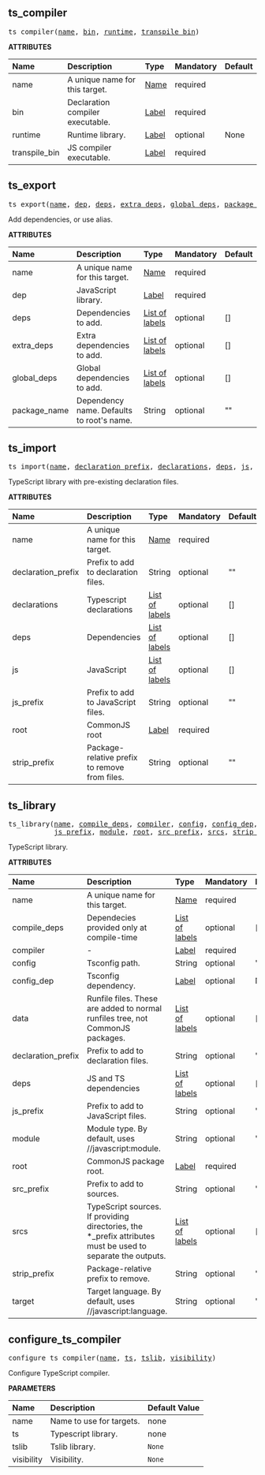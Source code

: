 <!-- Generated with Stardoc: http://skydoc.bazel.build -->

<a id="#ts_compiler"></a>

## ts_compiler

<pre>
ts_compiler(<a href="#ts_compiler-name">name</a>, <a href="#ts_compiler-bin">bin</a>, <a href="#ts_compiler-runtime">runtime</a>, <a href="#ts_compiler-transpile_bin">transpile_bin</a>)
</pre>

**ATTRIBUTES**

| Name                                                | Description                      | Type                                                               | Mandatory | Default |
| :-------------------------------------------------- | :------------------------------- | :----------------------------------------------------------------- | :-------- | :------ |
| <a id="ts_compiler-name"></a>name                   | A unique name for this target.   | <a href="https://bazel.build/docs/build-ref.html#name">Name</a>    | required  |         |
| <a id="ts_compiler-bin"></a>bin                     | Declaration compiler executable. | <a href="https://bazel.build/docs/build-ref.html#labels">Label</a> | required  |         |
| <a id="ts_compiler-runtime"></a>runtime             | Runtime library.                 | <a href="https://bazel.build/docs/build-ref.html#labels">Label</a> | optional  | None    |
| <a id="ts_compiler-transpile_bin"></a>transpile_bin | JS compiler executable.          | <a href="https://bazel.build/docs/build-ref.html#labels">Label</a> | required  |         |

<a id="#ts_export"></a>

## ts_export

<pre>
ts_export(<a href="#ts_export-name">name</a>, <a href="#ts_export-dep">dep</a>, <a href="#ts_export-deps">deps</a>, <a href="#ts_export-extra_deps">extra_deps</a>, <a href="#ts_export-global_deps">global_deps</a>, <a href="#ts_export-package_name">package_name</a>)
</pre>

Add dependencies, or use alias.

**ATTRIBUTES**

| Name                                            | Description                               | Type                                                                        | Mandatory | Default |
| :---------------------------------------------- | :---------------------------------------- | :-------------------------------------------------------------------------- | :-------- | :------ |
| <a id="ts_export-name"></a>name                 | A unique name for this target.            | <a href="https://bazel.build/docs/build-ref.html#name">Name</a>             | required  |         |
| <a id="ts_export-dep"></a>dep                   | JavaScript library.                       | <a href="https://bazel.build/docs/build-ref.html#labels">Label</a>          | required  |         |
| <a id="ts_export-deps"></a>deps                 | Dependencies to add.                      | <a href="https://bazel.build/docs/build-ref.html#labels">List of labels</a> | optional  | []      |
| <a id="ts_export-extra_deps"></a>extra_deps     | Extra dependencies to add.                | <a href="https://bazel.build/docs/build-ref.html#labels">List of labels</a> | optional  | []      |
| <a id="ts_export-global_deps"></a>global_deps   | Global dependencies to add.               | <a href="https://bazel.build/docs/build-ref.html#labels">List of labels</a> | optional  | []      |
| <a id="ts_export-package_name"></a>package_name | Dependency name. Defaults to root's name. | String                                                                      | optional  | ""      |

<a id="#ts_import"></a>

## ts_import

<pre>
ts_import(<a href="#ts_import-name">name</a>, <a href="#ts_import-declaration_prefix">declaration_prefix</a>, <a href="#ts_import-declarations">declarations</a>, <a href="#ts_import-deps">deps</a>, <a href="#ts_import-js">js</a>, <a href="#ts_import-js_prefix">js_prefix</a>, <a href="#ts_import-root">root</a>, <a href="#ts_import-strip_prefix">strip_prefix</a>)
</pre>

TypeScript library with pre-existing declaration files.

**ATTRIBUTES**

| Name                                                        | Description                                   | Type                                                                        | Mandatory | Default |
| :---------------------------------------------------------- | :-------------------------------------------- | :-------------------------------------------------------------------------- | :-------- | :------ |
| <a id="ts_import-name"></a>name                             | A unique name for this target.                | <a href="https://bazel.build/docs/build-ref.html#name">Name</a>             | required  |         |
| <a id="ts_import-declaration_prefix"></a>declaration_prefix | Prefix to add to declaration files.           | String                                                                      | optional  | ""      |
| <a id="ts_import-declarations"></a>declarations             | Typescript declarations                       | <a href="https://bazel.build/docs/build-ref.html#labels">List of labels</a> | optional  | []      |
| <a id="ts_import-deps"></a>deps                             | Dependencies                                  | <a href="https://bazel.build/docs/build-ref.html#labels">List of labels</a> | optional  | []      |
| <a id="ts_import-js"></a>js                                 | JavaScript                                    | <a href="https://bazel.build/docs/build-ref.html#labels">List of labels</a> | optional  | []      |
| <a id="ts_import-js_prefix"></a>js_prefix                   | Prefix to add to JavaScript files.            | String                                                                      | optional  | ""      |
| <a id="ts_import-root"></a>root                             | CommonJS root                                 | <a href="https://bazel.build/docs/build-ref.html#labels">Label</a>          | required  |         |
| <a id="ts_import-strip_prefix"></a>strip_prefix             | Package-relative prefix to remove from files. | String                                                                      | optional  | ""      |

<a id="#ts_library"></a>

## ts_library

<pre>
ts_library(<a href="#ts_library-name">name</a>, <a href="#ts_library-compile_deps">compile_deps</a>, <a href="#ts_library-compiler">compiler</a>, <a href="#ts_library-config">config</a>, <a href="#ts_library-config_dep">config_dep</a>, <a href="#ts_library-data">data</a>, <a href="#ts_library-declaration_prefix">declaration_prefix</a>, <a href="#ts_library-deps">deps</a>,
           <a href="#ts_library-js_prefix">js_prefix</a>, <a href="#ts_library-module">module</a>, <a href="#ts_library-root">root</a>, <a href="#ts_library-src_prefix">src_prefix</a>, <a href="#ts_library-srcs">srcs</a>, <a href="#ts_library-strip_prefix">strip_prefix</a>, <a href="#ts_library-target">target</a>)
</pre>

TypeScript library.

**ATTRIBUTES**

| Name                                                         | Description                                                                                                   | Type                                                                        | Mandatory | Default |
| :----------------------------------------------------------- | :------------------------------------------------------------------------------------------------------------ | :-------------------------------------------------------------------------- | :-------- | :------ |
| <a id="ts_library-name"></a>name                             | A unique name for this target.                                                                                | <a href="https://bazel.build/docs/build-ref.html#name">Name</a>             | required  |         |
| <a id="ts_library-compile_deps"></a>compile_deps             | Dependecies provided only at compile-time                                                                     | <a href="https://bazel.build/docs/build-ref.html#labels">List of labels</a> | optional  | []      |
| <a id="ts_library-compiler"></a>compiler                     | -                                                                                                             | <a href="https://bazel.build/docs/build-ref.html#labels">Label</a>          | required  |         |
| <a id="ts_library-config"></a>config                         | Tsconfig path.                                                                                                | String                                                                      | optional  | ""      |
| <a id="ts_library-config_dep"></a>config_dep                 | Tsconfig dependency.                                                                                          | <a href="https://bazel.build/docs/build-ref.html#labels">Label</a>          | optional  | None    |
| <a id="ts_library-data"></a>data                             | Runfile files. These are added to normal runfiles tree, not CommonJS packages.                                | <a href="https://bazel.build/docs/build-ref.html#labels">List of labels</a> | optional  | []      |
| <a id="ts_library-declaration_prefix"></a>declaration_prefix | Prefix to add to declaration files.                                                                           | String                                                                      | optional  | ""      |
| <a id="ts_library-deps"></a>deps                             | JS and TS dependencies                                                                                        | <a href="https://bazel.build/docs/build-ref.html#labels">List of labels</a> | optional  | []      |
| <a id="ts_library-js_prefix"></a>js_prefix                   | Prefix to add to JavaScript files.                                                                            | String                                                                      | optional  | ""      |
| <a id="ts_library-module"></a>module                         | Module type. By default, uses //javascript:module.                                                            | String                                                                      | optional  | ""      |
| <a id="ts_library-root"></a>root                             | CommonJS package root.                                                                                        | <a href="https://bazel.build/docs/build-ref.html#labels">Label</a>          | required  |         |
| <a id="ts_library-src_prefix"></a>src_prefix                 | Prefix to add to sources.                                                                                     | String                                                                      | optional  | ""      |
| <a id="ts_library-srcs"></a>srcs                             | TypeScript sources. If providing directories, the \*\_prefix attributes must be used to separate the outputs. | <a href="https://bazel.build/docs/build-ref.html#labels">List of labels</a> | optional  | []      |
| <a id="ts_library-strip_prefix"></a>strip_prefix             | Package-relative prefix to remove.                                                                            | String                                                                      | optional  | ""      |
| <a id="ts_library-target"></a>target                         | Target language. By default, uses //javascript:language.                                                      | String                                                                      | optional  | ""      |

<a id="#configure_ts_compiler"></a>

## configure_ts_compiler

<pre>
configure_ts_compiler(<a href="#configure_ts_compiler-name">name</a>, <a href="#configure_ts_compiler-ts">ts</a>, <a href="#configure_ts_compiler-tslib">tslib</a>, <a href="#configure_ts_compiler-visibility">visibility</a>)
</pre>

Configure TypeScript compiler.

**PARAMETERS**

| Name                                                    | Description              | Default Value     |
| :------------------------------------------------------ | :----------------------- | :---------------- |
| <a id="configure_ts_compiler-name"></a>name             | Name to use for targets. | none              |
| <a id="configure_ts_compiler-ts"></a>ts                 | Typescript library.      | none              |
| <a id="configure_ts_compiler-tslib"></a>tslib           | Tslib library.           | <code>None</code> |
| <a id="configure_ts_compiler-visibility"></a>visibility | Visibility.              | <code>None</code> |
